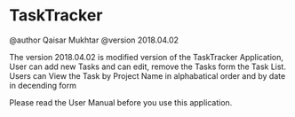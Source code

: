 # TaskTracker
@author  Qaisar Mukhtar
@version 2018.04.02

 The version 2018.04.02 is modified version of the TaskTracker Application,
 User can add new Tasks and can edit, remove the Tasks form the Task List.
 Users can View the Task by Project Name in alphabatical order and by date in decending form


Please read the User Manual before you use this application.




